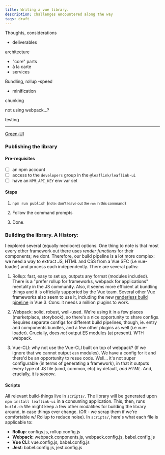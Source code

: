 ```yaml
---
title: Writing a vue library.
description: challenges encountered along the way
tags: draft
---
```


Thoughts, considerations

- deliverables

architecture

- "core" parts
- à la carte
- services

Bundling, rollup
-speed

- minification

chunking

not using webpack...?

testing



------------------------


[Green-UI](https://github.com/apathetic/green-ui)



### Publishing the library

#### Pre-requisites
* [ ] an npm account
* [ ] access to the `developers` group in the `@leaflink/leaflink-ui`
* [ ] have an `NPM_API_KEY` env var set

#### Steps

1. `npm run publish` (<small>note: don't leave out the `run` in this command</small>)

2. Follow the command prompts
3. Done.


### Building the library. A History:

I explored several (equally mediocre) options. One thing to note is that most every other framework out there uses _render functions_ for their components; we dont. Therefore, our build pipeline is a lot more complex: we need a way to extract JS, HTML and CSS from a Vue SFC (i.e vue-loader) and process each independently. There are several paths:

1) Rollup: fast, easy to set up, outputs any format (modules included). There is a "prefer rollup for frameworks, webpack for applications" mentality in the JS community. Also, it seems more efficient at bundling things and it is officially supported by the Vue team. Several other Vue frameworks also seem to use it, including the new [renderless build pipeline](https://github.com/vuejs/vite/blob/master/src/node/build.ts) in Vue 3. Cons: it needs a million plugins to work.

2) Webpack: solid, robust, well-used. We're using it in a few places (marketplace, storybook), so there's a nice opportunity to share configs. Requires separate configs for different build pipelines, though, ie. entry and components bundles, and a few other plugins as well (i.e vue-loader). Crucially, does _not_ output ES modules (at present). WTH webpack.

3) Vue-CLI: why not use the Vue-CLI built on top of webpack? (If we ignore that we cannot output `esm` modules). We have a config for it and there'd be an opportunity to resue code. Well... it's not super configurable (in terms of generating a framework), in that it outputs every type of JS file (umd, common, etc) by default, _and HTML_. And, crucially, it is _slooow_.


#### Scripts

All relevant build-things live in `scripts/`. The library will be generated upon `npm install leaflink-ui` in a consuming application. This, then, runs `build.sh`
We might keep a few other modalities for building the library around, in case things ever change. (OR - we scrap them if we're comfortable w/ Rollup to reduce noise). In `scripts/`, here's what each file is applicable to:

* **Rollup**: configs.js, rollup.config.js
* **Webpack**: webpack.conponents.js, webpack.config.js, babel.config.js
* **Vue CLI**: vue.config.js, babel.config.js
* **Jest**: babel.config.js, jest.config.js

